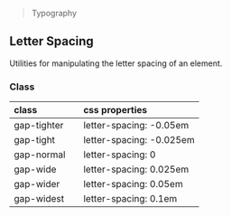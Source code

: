 > Typography

## Letter Spacing

Utilities for manipulating the letter spacing of an element.

### Class

| class |   | css properties |
|:--|:--|:--|
| gap-tighter |  | letter-spacing: -0.05em |
| gap-tight |  | letter-spacing: -0.025em |
| gap-normal |  | letter-spacing: 0 |
| gap-wide |  | letter-spacing: 0.025em |
| gap-wider |  | letter-spacing: 0.05em |
| gap-widest |  | letter-spacing: 0.1em |
